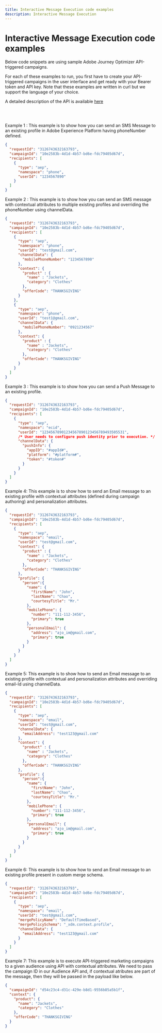 ```yaml
---
title: Interactive Message Execution code examples
description: Interactive Message Execution
--- 
```


# Interactive Message Execution code examples

Below code snippets are using sample Adobe Journey Optimizer API-triggered campaigns.

For each of these examples to run, you first have to create your API-triggered campaigns in the user interface and get ready with your Bearer token and API key. Note that these examples are written in curl but we support the language of your choice.

A detailed description of the API is available [here](https://developer.adobe.com/journey-optimizer-apis/references/messaging/)

<br/><br/>

<summary>Example 1 : This example is to show how you can send an SMS Message to an existing profile in Adobe Experience Platform having phoneNumber defined.</summary>
<p>

```json
{
  "requestId": "3126743632163793",
  "campaignId": "10e2583b-4d1d-4b57-bd6e-fdc79405d67d",
  "recipients": [
    {
      "type": "aep",
      "namespace": "phone",
      "userId": "1234567890"
    }
  ]
}
```

</p>

<summary>Example 2 : This example is to show how you can send an SMS message with contextual attributes to multiple existing profiles and overriding the phoneNumber using channelData.</summary>
<p>

```json
{
  "requestId": "3126743632163793",
  "campaignId": "10e2583b-4d1d-4b57-bd6e-fdc79405d67d",
  "recipients": [
    {
      "type": "aep",
      "namespace": "phone",
      "userId": "test@gmail.com",
      "channelData": {
        "mobilePhoneNumber": "1234567890"
      },
      "context": {
        "product" : {
          "name" : "Jackets",
          "category": "Clothes"
        },
        "offerCode": "THANKSGIVING"
      }
    },
    {
      "type": "aep",
      "namespace": "phone",
      "userId": "test1@gmail.com",
      "channelData": {
        "mobilePhoneNumber": "0921234567"
      },
      "context": {
        "product" : {
          "name" : "Jackets",
          "category": "Clothes"
        },
        "offerCode": "THANKSGIVING"
      }
    }
  ]
}
```

</p>

<summary>Example 3 : This example is to show how you can send a Push Message to an existing profile.</summary>

<p>

```json
{
  "requestId": "3126743632163793",
  "campaignId": "10e2583b-4d1d-4b57-bd6e-fdc79405d67d",
  "recipients": [
    {
      "type": "aep",
      "namespace": "ecid",
      "userId": "12345678901234567890123456789493505531",
      /* User needs to configure push identity prior to execution. */
      "channelData": {
        "pushInfo": {
          "appID": "#appId#",
          "platform": "#platform#",
          "token": "#token#"
        }
      }
    }
  ]
}
```

</p>

<summary>Example 4: This example is to show how to send an Email message to an existing profile with contextual attributes (defined during campaign authoring) and personalization attributes. </summary>
<p>

```json
{
  "requestId": "3126743632163793",
  "campaignId": "10e2583b-4d1d-4b57-bd6e-fdc79405d67d",
  "recipients": [
    {
      "type": "aep",
      "namespace": "email",
      "userId": "test@gmail.com",
      "context": {
        "product" : {
          "name" : "Jackets",
          "category": "Clothes"
        },
        "offerCode": "THANKSGIVING"
      },
      "profile": {
        "person":{
          "name": {
            "firstName": "John",
            "lastName": "Chao",
            "courtesyTitle": "Mr."
          },
          "mobilePhone": {
            "number": "111-112-3456",
            "primary": true
          },
          "personalEmail": {
            "address": "ajo_im@gmail.com",
            "primary": true
          }
        }
      }
    }
  ]
}
```

</p>

<summary>Example 5: This example is to show how to send an Email message to an existing profile with contextual and personalization attributes and overriding email-Id using channelData. </summary>
<p>

```json
{
  "requestId": "3126743632163793",
  "campaignId": "10e2583b-4d1d-4b57-bd6e-fdc79405d67d",
  "recipients": [
    {
      "type": "aep",
      "namespace": "email",
      "userId": "test@gmail.com",
      "channelData": {
        "emailAddress": "test123@gmail.com"
      },
      "context": {
        "product" : {
          "name" : "Jackets",
          "category": "Clothes"
        },
        "offerCode": "THANKSGIVING"
      },
      "profile": {
        "person":{
          "name": {
            "firstName": "John",
            "lastName": "Chao",
            "courtesyTitle": "Mr."
          },
          "mobilePhone": {
            "number": "111-112-3456",
            "primary": true
          },
          "personalEmail": {
            "address": "ajo_im@gmail.com",
            "primary": true
          }
        }
      }
    }
  ]
}

```

</p>

<summary>Example 6: This example is to show how to send an Email message to an existing profile present in custom merge schema.</summary>
<p>

```json
{
  "requestId": "3126743632163793",
  "campaignId": "10e2583b-4d1d-4b57-bd6e-fdc79405d67d",
  "recipients": [
    {
      "type": "aep",
      "namespace": "email",
      "userId": "test@gmail.com",
      "mergePolicyName": "DefaultTimeBased",
      "mergePolicySchema": "_xdm.context.profile",
      "channelData": {
        "emailAddress": "test123@gmail.com"
      }
    }
  ]
}
```

</p>

<summary>Example 7: This example is to execute API-triggered marketing campaigns to a given audience using API with contextual attributes. We need to pass the campaign ID in our Audience API and, if contextual atributes are part of the message, then they will be passed in the payload like below.</summary>
<p>

```json
{
  "campaignId": "d54c23c4-d31c-429e-b8d1-9556b85a5b1f",
  "context": {
    "product": {
      "name": "Jackets",
      "category": "Clothes"
    },
    "offerCode": "THANKSGIVING"
  }
}
```

</p>
